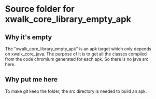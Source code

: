 # Source folder for xwalk_core_library_empty_apk
## Why it's empty
The "xwalk_core_library_empty_apk" is an apk target which
only depends on xwalk_core_java. The purpose of it is to
get all the classes compiled from the code chromium generated
for each apk.
So there is no java src here.
## Why put me here
To make git keep the folder, the src directory is needed to
build an apk.

